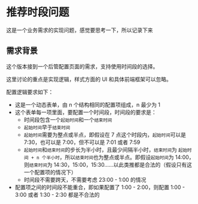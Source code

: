 # 推荐时段问题
这是一个业务需求的实现问题，感觉要思考一下，所以记录下来

## 需求背景
这个版本接到一个后管配置页面的需求，支持使用时间段的选择。

这里讨论的重点是实现逻辑，样式方面的 UI 和具体前端框架可以忽略。

配置逻辑要求如下：
- 这是一个动态表单，由 n 个结构相同的配置项组成，n 最少为 1
- 这个表单每一项里面，要配置一个时间段，时间段的要求是：
  - 时间段包含一个`起始时间`和一个`结束时间`
  - `起始时间`早于`结束时间`
  - `起始时间`需要为整点或半点，即假设在 7 点这个时段内，`起始时间`可以是 7:30，也可以是 7:00，但不可以是 7:01 或者 7:59
  - `起始时间`和`结束时间`的步长为半小时，且最少间隔半小时，`结束时间`为 `起始时间 + n 个半小时`，所以`结束时间`也为整点或半点。即假设`起始时间`为 14:00，则`结束时间`为 14:30，15:00，15:30……以此类推都是合法的（假设只有这一个配置项的情况下）
  - 时间段不需要跨天，不需要考虑 23:00 - 1:00 的情况
- 配置项之间的时间段不能重合，即如果配置了 1:00 - 2:00，则配置 1:00 - 3:00 或者 1:30 - 2:30 都是不合法的